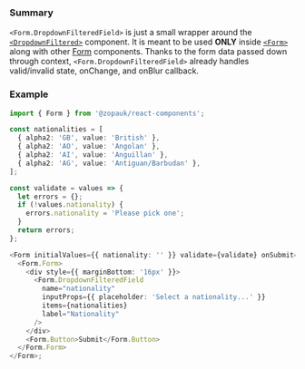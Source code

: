### Summary

`<Form.DropdownFilteredField>` is just a small wrapper around the [`<DropdownFiltered>`](#/Components/Molecules/DropdownFiltered) component. It is meant to be used **ONLY** inside [`<Form>`](#/Organisms/Form/Form) along with other [Form](#/Organisms/Form) components. Thanks to the form data passed down through context, `<Form.DropdownFilteredField>` already handles valid/invalid state, onChange, and onBlur callback.

### Example

```ts
import { Form } from '@zopauk/react-components';

const nationalities = [
  { alpha2: 'GB', value: 'British' },
  { alpha2: 'AO', value: 'Angolan' },
  { alpha2: 'AI', value: 'Anguillan' },
  { alpha2: 'AG', value: 'Antiguan/Barbudan' },
];

const validate = values => {
  let errors = {};
  if (!values.nationality) {
    errors.nationality = 'Please pick one';
  }
  return errors;
};

<Form initialValues={{ nationality: '' }} validate={validate} onSubmit={values => alert(JSON.stringify(values))}>
  <Form.Form>
    <div style={{ marginBottom: '16px' }}>
      <Form.DropdownFilteredField
        name="nationality"
        inputProps={{ placeholder: 'Select a nationality...' }}
        items={nationalities}
        label="Nationality"
      />
    </div>
    <Form.Button>Submit</Form.Button>
  </Form.Form>
</Form>;
```
